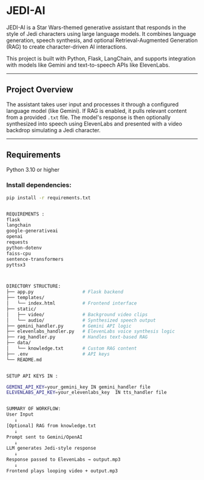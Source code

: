 # JEDI-AI

JEDI-AI is a Star Wars-themed generative assistant that responds in the style of Jedi characters using large language models. It combines language generation, speech synthesis, and optional Retrieval-Augmented Generation (RAG) to create character-driven AI interactions.

This project is built with Python, Flask, LangChain, and supports integration with models like Gemini and text-to-speech APIs like ElevenLabs.

---

## Project Overview

The assistant takes user input and processes it through a configured language model (like Gemini). If RAG is enabled, it pulls relevant content from a provided `.txt` file. The model's response is then optionally synthesized into speech using ElevenLabs and presented with a video backdrop simulating a Jedi character.

---

## Requirements

Python 3.10 or higher

### Install dependencies:

```bash
pip install -r requirements.txt


REQUIREMENTS :
flask
langchain
google-generativeai
openai
requests
python-dotenv
faiss-cpu
sentence-transformers
pyttsx3



DIRECTORY STRUCTURE:
├── app.py                  # Flask backend
├── templates/
│   └── index.html          # Frontend interface
├── static/
│   ├── video/              # Background video clips
│   └── audio/              # Synthesized speech output
├── gemini_handler.py       # Gemini API logic
├── elevenlabs_handler.py   # ElevenLabs voice synthesis logic
├── rag_handler.py          # Handles text-based RAG
├── data/
│   └── knowledge.txt       # Custom RAG content
├── .env                    # API keys
└── README.md


SETUP API KEYS IN :

GEMINI_API_KEY=your_gemini_key IN gemini_handler file
ELEVENLABS_API_KEY=your_elevenlabs_key  IN tts_handler file


SUMMARY OF WORKFLOW:
User Input
   ↓
[Optional] RAG from knowledge.txt
   ↓
Prompt sent to Gemini/OpenAI
   ↓
LLM generates Jedi-style response
   ↓
Response passed to ElevenLabs → output.mp3
   ↓
Frontend plays looping video + output.mp3


